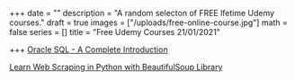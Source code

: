 +++
date = ""
description = "A random selecton of FREE lfetime Udemy courses."
draft = true
images = ["/uploads/free-online-course.jpg"]
math = false
series = []
title = "Free Udemy Courses 21/01/2021"

+++
[Oracle SQL - A Complete Introduction](https://www.udemy.com/course/introduction-to-oracle-sql/)

[Learn Web Scraping in Python with BeautifulSoup Library](https://www.udemy.com/course/web-scraping-python-bs/)